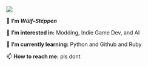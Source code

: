 <image src="./AEFG.png">

👋 **I’m *Wülf-Stëppen***

👀 **I’m interested in:** Modding, Indie Game Dev, and AI

🌱 **I’m currently learning:** Python and Github and Ruby 

📫 **How to reach me:** pls dont



<!---
this is a ✨ special ✨ repository because its `README.md` (this file) appears on your GitHub profile.
You can click the Preview link to take a look at your changes.
--->
